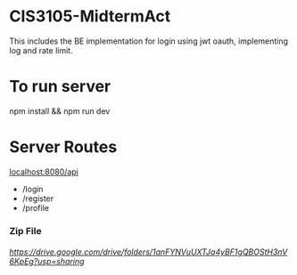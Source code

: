 # CIS3105-MidtermAct
This includes the BE implementation for login using jwt oauth, implementing log and rate limit.

# To run server
 
 npm install && npm run dev

# Server Routes
[localhost:8080/api](http://localhost:8080/api)
- /login
- /register
- /profile

### Zip File
###### https://drive.google.com/drive/folders/1anFYNVuUXTJa4yBF1gQBOStH3nV6KpEg?usp=sharing

